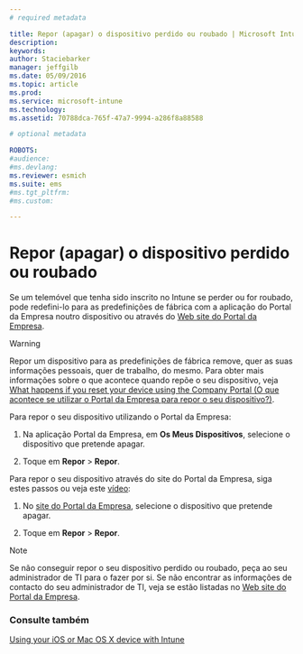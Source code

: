 ```yaml
---
# required metadata

title: Repor (apagar) o dispositivo perdido ou roubado | Microsoft Intune
description:
keywords:
author: Staciebarker
manager: jeffgilb
ms.date: 05/09/2016
ms.topic: article
ms.prod:
ms.service: microsoft-intune
ms.technology:
ms.assetid: 70788dca-765f-47a7-9994-a286f8a88588

# optional metadata

ROBOTS:
#audience:
#ms.devlang:
ms.reviewer: esmich
ms.suite: ems
#ms.tgt_pltfrm:
#ms.custom:

---
```



# Repor (apagar) o dispositivo perdido ou roubado

Se um telemóvel que tenha sido inscrito no Intune se perder ou for roubado, pode redefini-lo para as predefinições de fábrica com a aplicação do Portal da Empresa noutro dispositivo ou através do [Web site do Portal da Empresa](http://portal.manage.microsoft.com).

> [!WARNING]
> Repor um dispositivo para as predefinições de fábrica remove, quer as suas informações pessoais, quer de trabalho, do mesmo. Para obter mais informações sobre o que acontece quando repõe o seu dispositivo, veja [What happens if you reset your device using the Company Portal (O que acontece se utilizar o Portal da Empresa para repor o seu dispositivo?)](what-happens-if-you-reset-your-device-using-the-company-portal-ios.md).

Para repor o seu dispositivo utilizando o Portal da Empresa:

1.  Na aplicação Portal da Empresa, em **Os Meus Dispositivos**, selecione o dispositivo que pretende apagar.

2.  Toque em **Repor** &gt; **Repor**.

Para repor o seu dispositivo através do site do Portal da Empresa, siga estes passos ou veja este [vídeo](http://aka.ms/jhdjak):

1.  No [site do Portal da Empresa](http://portal.manage.microsoft.com), selecione o dispositivo que pretende apagar.

2.  Toque em **Repor** &gt; **Repor**.
> [!NOTE]
> Se não conseguir repor o seu dispositivo perdido ou roubado, peça ao seu administrador de TI para o fazer por si. Se não encontrar as informações de contacto do seu administrador de TI, veja se estão listadas no [Web site do Portal da Empresa](http://portal.manage.microsoft.com).

### Consulte também
[Using your iOS or Mac OS X device with Intune](using-your-ios-or-mac-os-x-device-with-intune.md)

<!--HONumber=Jun16_HO1-->


